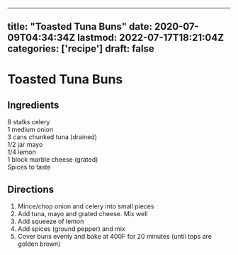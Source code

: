
---
title: "Toasted Tuna Buns"
date: 2020-07-09T04:34:34Z
lastmod: 2022-07-17T18:21:04Z
categories: ['recipe']
draft: false
---


# Toasted Tuna Buns
## Ingredients
8 stalks celery  
1 medium onion  
3 cans chunked tuna (drained)  
1/2 jar mayo  
1/4 lemon  
1 block marble cheese (grated)  
Spices to taste

## Directions
1. Mince/chop onion and celery into small pieces
2. Add tuna, mayo and grated cheese. Mix well
3. Add squeeze of lemon
4. Add spices (ground pepper) and mix
5. Cover buns evenly and bake at 400F for 20 minutes (until tops are golden brown)

<!-- #recipe #public -->

<!-- {BearID:F47BE99B-55D7-4561-A5DE-1E649D6FB775-3487-000B5876411921C4} -->
